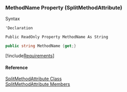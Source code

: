 ﻿### MethodName Property (SplitMethodAttribute)

Syntax

```vbnet
'Declaration

Public ReadOnly Property MethodName As String
```

```csharp
public string MethodName {get;}
```

[!include[Requirements](../partials/requirements.md)]

#### Reference

[SplitMethodAttribute Class](fcSDK~FChoice.Foundation.Clarify.Attributes.SplitMethodAttribute.md)  
[SplitMethodAttribute Members](fcSDK~FChoice.Foundation.Clarify.Attributes.SplitMethodAttribute_members.md)